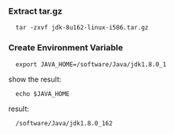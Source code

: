 ### Extract tar.gz
      tar -zxvf jdk-8u162-linux-i586.tar.gz
### Create Environment Variable
      export JAVA_HOME=/software/Java/jdk1.8.0_1
show the result:

      echo $JAVA_HOME
result:

      /software/Java/jdk1.8.0_162
